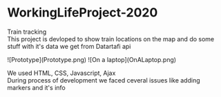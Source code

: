 # WorkingLifeProject-2020
<p>Train tracking <br/>
This project is devloped to show train locations on the map and do some stuff with it's data we get from Datartafi api <br/>  <p/>
![Prototype](Prototype.png) 
![On a laptop](OnALaptop.png) 
<p> We used HTML, CSS, Javascript, Ajax <br/>
During process of development we faced ceveral issues like adding markers and  it's info <br/> <p/>